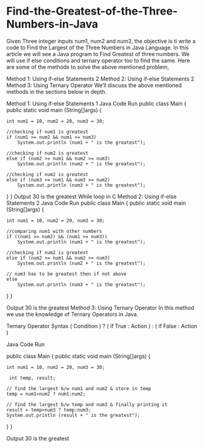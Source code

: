 # Find-the-Greatest-of-the-Three-Numbers-in-Java

Given Three integer inputs num1, num2 and num3, the objective is ti write a code to Find the Largest of the Three Numbers in Java Language. In this article we will see a  Java program to Find Greatest of three numbers. We will use if else conditions and ternary operator too to find the same. Here are some of the methods to solve the above mentioned problem,

Method 1: Using if-else Statements 2
Method 2: Using if-else Statements 2
Method 3: Using Ternary Operator
We’ll discuss the above mentioned methods in the sections below in depth.

Method 1: Using if-else Statements 1
Java Code
Run
public class Main
{
  public static void main (String[]args)
  {

    int num1 = 10, num2 = 20, num3 = 30;

    //checking if num1 is greatest
    if (num1 >= num2 && num1 >= num3)
        System.out.println (num1 + " is the greatest");

    //checking if num2 is greatest
    else if (num2 >= num1 && num2 >= num3)
        System.out.println (num2 + " is the greatest");

    //checking if num2 is greatest
    else if (num3 >= num1 && num3 >= num2)
        System.out.println (num3 + " is the greatest");
  }
}
Output
30 is the greatest
While loop in C
Method 2: Using if-else Statements 2
Java Code
Run
public class Main
{
  public static void main (String[]args)
  {

    int num1 = 10, num2 = 20, num3 = 30;

    //comparing num1 with other numbers
    if ((num1 >= num2) && (num1 >= num3))
        System.out.println (num1 + " is the greatest");

    //checking if num2 is greatest
    else if (num2 >= num1 && num2 >= num3)
        System.out.println (num2 + " is the greatest");

    // num3 has to be greatest then if not above
    else
        System.out.println (num3 + " is the greatest");
  }
}

Output
30 is the greatest
Method 3: Using Ternary Operator
In this method we use the knowledge of Ternary Operators in Java.

Ternary Operator Syntax
( Condition ) ? ( if True : Action ) : ( if False : Action )

Java Code
Run


public class Main
{
  public static void main (String[]args)
  {

    int num1 = 10, num2 = 20, num3 = 30;

     int temp, result;    
    
    // find the largest b/w num1 and num2 & store in temp
    temp = num1>num2 ? num1:num2;
    
    // find the largest b/w temp and num3 & finally printing it
    result = temp>num3 ? temp:num3;  
    System.out.println (result + " is the greatest");
  }
}

Output
30 is the greatest
